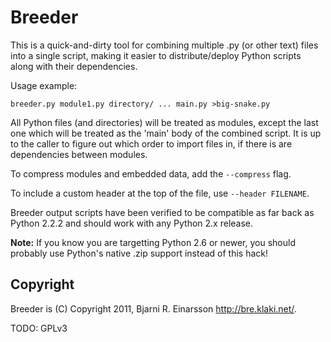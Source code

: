 # Breeder #

This is a quick-and-dirty tool for combining multiple .py (or other text)
files into a single script, making it easier to distribute/deploy Python
scripts along with their dependencies.

Usage example:

    breeder.py module1.py directory/ ... main.py >big-snake.py

All Python files (and directories) will be treated as modules, except the last
one which will be treated as the 'main' body of the combined script.  It is up
to the caller to figure out which order to import files in, if there is are
dependencies between modules.

To compress modules and embedded data, add the `--compress` flag.

To include a custom header at the top of the file, use `--header FILENAME`.

Breeder output scripts have been verified to be compatible as far back as
Python 2.2.2 and should work with any Python 2.x release.

**Note:** If you know you are targetting Python 2.6 or newer, you should
probably use Python's native .zip support instead of this hack!


## Copyright ##

Breeder is (C) Copyright 2011, Bjarni R. Einarsson <http://bre.klaki.net/>.

TODO: GPLv3

